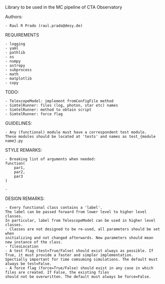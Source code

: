 Library to be used in the MC pipeline of CTA Observatory

Authors:
    
    - Raul R Prado (raul.prado@desy.de) 


REQUIREMENTS

    - logging
    - yaml
    - pathlib
    - os
    - numpy
    - astropy
    - subprocess
    - math
    - matplotlib
    - copy

TODO:
    
    - TelescopeModel: implement fromConfigFile method
    - SimtelRunner: files (log, photon, star etc) names
    - SimtelRunner: method to obtain script
    - SimtelRunner: force flag

GUIDELINES:

    - Any (functional) module must have a correspondent test module.
    These modules should be located at 'tests' and names as test_{module name}.py

STYLE REMARKS:

    - Breaking list of arguments when needed:
    function(
        par1,
        par2,
        par3
    )

    -

DESIGN REMARKS:

    - Every functional class contains a 'label'.
    The label can be passed forward from lower level to higher level classes.
    In particular, label from TelescopeModel can be used in higher level classes.
    - Classes are not designed to be re-used, all parameters should be set when
    initializing and not changed afterwards. New parameters should mean new instance of the class.
    - filesLocation
    - A test flag (test=True/False) should exist always as possible. If True, it must provide a faster and simpler implementation.
    Spectially important for time comsuming simulations. The default must always be test=False.
    - A force flag (force=True/False) should exist in any case in which files are created. If False, the existing files
    should not be overwritten. The default must always be force=False.
